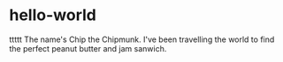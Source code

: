 # hello-world
ttttt
The name's Chip the Chipmunk. I've been travelling the world to find the perfect peanut butter and jam sanwich.
